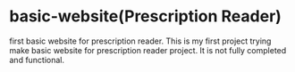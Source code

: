 # basic-website(Prescription Reader)
first basic website for prescription reader.
This is my first project trying make basic website for prescription reader project.
It is not fully completed and functional.
